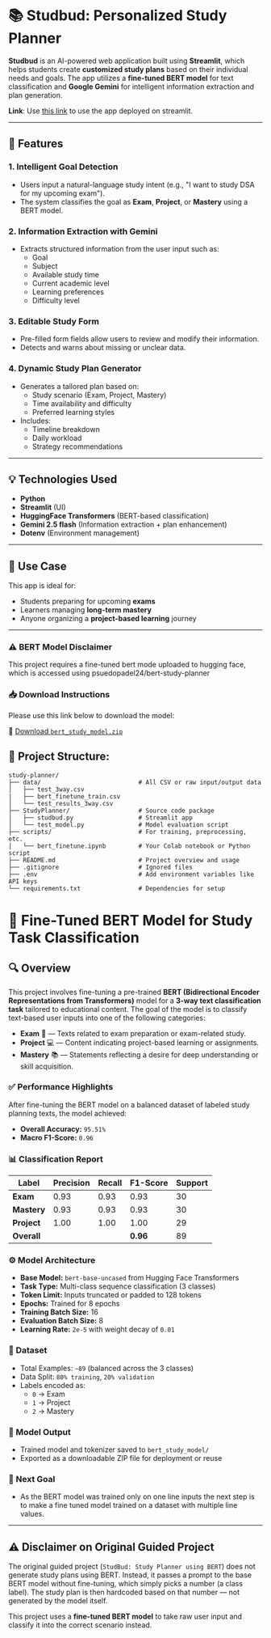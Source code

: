# 📚 Studbud: Personalized Study Planner

**Studbud** is an AI-powered web application built using **Streamlit**, which helps students create **customized study plans** based on their individual needs and goals. The app utilizes a **fine-tuned BERT model** for text classification and **Google Gemini** for intelligent information extraction and plan generation.

**Link**: Use [this link](https://study-planner-studbud.streamlit.app/) to use the app deployed on streamlit.

---

## 🚀 Features

### 1. **Intelligent Goal Detection**
- Users input a natural-language study intent (e.g., "I want to study DSA for my upcoming exam").
- The system classifies the goal as **Exam**, **Project**, or **Mastery** using a BERT model.

### 2. **Information Extraction with Gemini**
- Extracts structured information from the user input such as:
  - Goal
  - Subject
  - Available study time
  - Current academic level
  - Learning preferences
  - Difficulty level

### 3. **Editable Study Form**
- Pre-filled form fields allow users to review and modify their information.
- Detects and warns about missing or unclear data.

### 4. **Dynamic Study Plan Generator**
- Generates a tailored plan based on:
  - Study scenario (Exam, Project, Mastery)
  - Time availability and difficulty
  - Preferred learning styles
- Includes:
  - Timeline breakdown
  - Daily workload
  - Strategy recommendations
---

## 💡 Technologies Used
- **Python**
- **Streamlit** (UI)
- **HuggingFace Transformers** (BERT-based classification)
- **Gemini 2.5 flash** (Information extraction + plan enhancement)
- **Dotenv** (Environment management)

---

## 🌟 Use Case
This app is ideal for:
- Students preparing for upcoming **exams**
- Learners managing **long-term mastery**
- Anyone organizing a **project-based learning** journey

---

### ⚠️ BERT Model Disclaimer

This project requires a fine-tuned bert mode uploaded to hugging face, which is accessed using psuedopadel24/bert-study-planner

### 📥 Download Instructions

Please use this link below to download the model:

🔗 [Download `bert_study_model.zip`](https://drive.google.com/file/d/1id0M2myASpL34piavcAoKJamqN9_d6B9/view?usp=sharing)  


## 📁 Project Structure:

```
study-planner/
├── data/                           # All CSV or raw input/output data
│   ├── test_3way.csv
|   ├── bert_finetune_train.csv
│   └── test_results_3way.csv
├── StudyPlanner/                   # Source code package
│   ├── studbud.py                  # Streamlit app
│   └── test_model.py               # Model evaluation script
├── scripts/                        # For training, preprocessing, etc.
│   └── bert_finetune.ipynb         # Your Colab notebook or Python script
├── README.md                       # Project overview and usage
├── .gitignore                      # Ignored files
├── .env                            # Add environment variables like API keys
└── requirements.txt                # Dependencies for setup
```

# 🧠 Fine-Tuned BERT Model for Study Task Classification

## 🔍 Overview

This project involves fine-tuning a pre-trained **BERT (Bidirectional Encoder Representations from Transformers)** model for a **3-way text classification task** tailored to educational content. The goal of the model is to classify text-based user inputs into one of the following categories:

- **Exam** 📝 — Texts related to exam preparation or exam-related study.
- **Project** 💻 — Content indicating project-based learning or assignments.
- **Mastery** 📚 — Statements reflecting a desire for deep understanding or skill acquisition.

### ✅ Performance Highlights

After fine-tuning the BERT model on a balanced dataset of labeled study planning texts, the model achieved:

- **Overall Accuracy:** `95.51%`
- **Macro F1-Score:** `0.96`

### 📊 Classification Report

| Label    | Precision | Recall | F1-Score | Support |
|----------|-----------|--------|----------|---------|
| **Exam**     | 0.93      | 0.93   | 0.93     | 30      |
| **Mastery**  | 0.93      | 0.93   | 0.93     | 30      |
| **Project**  | 1.00      | 1.00   | 1.00     | 29      |
| **Overall**  |           |        | **0.96** | 89      |

### ⚙️ Model Architecture

- **Base Model:** `bert-base-uncased` from Hugging Face Transformers
- **Task Type:** Multi-class sequence classification (3 classes)
- **Token Limit:** Inputs truncated or padded to 128 tokens
- **Epochs:** Trained for 8 epochs
- **Training Batch Size:** 16
- **Evaluation Batch Size:** 8
- **Learning Rate:** `2e-5` with weight decay of `0.01`

### 🧪 Dataset

- Total Examples: `~89` (balanced across the 3 classes)
- Data Split: `80% training`, `20% validation`
- Labels encoded as:
  - `0` → Exam  
  - `1` → Project  
  - `2` → Mastery  

### 💾 Model Output

- Trained model and tokenizer saved to `bert_study_model/`
- Exported as a downloadable ZIP file for deployment or reuse

### 🎯 Next Goal

- As the BERT model was trained only on one line inputs the next step is to make a fine tuned model trained on a dataset with multiple line values.

---

## ⚠️ Disclaimer on Original Guided Project

The original guided project (`StudBud: Study Planner using BERT`) does not generate study plans using BERT. Instead, it passes a prompt to the base BERT model without fine-tuning, which simply picks a number (a class label). The study plan is then hardcoded based on that number — not generated by the model itself.

This project uses a **fine-tuned BERT model** to take raw user input and classify it into the correct scenario instead.